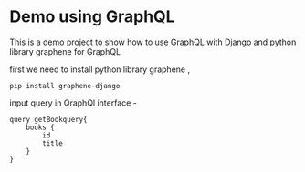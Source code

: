 # Demo using GraphQL 

This is a demo project to show how to use GraphQL with Django and  python library graphene  for GraphQL

first we need to install python library graphene ,
```
pip install graphene-django

```


input query in QraphQl interface - 
```
query getBookquery{
    books {
        id
        title
    }
}
```
